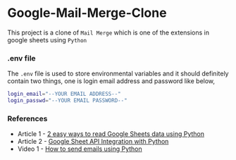 # Google-Mail-Merge-Clone
This project is a clone of `Mail Merge` which is one of the extensions in google sheets using `Python`

### .env file
The `.env` file is used to store environmental variables and it should definitely contain two things, one is login email address and password like below,
```bash
login_email="--YOUR EMAIL ADDRESS--"
login_passwd="--YOUR EMAIL PASSWORD--"
```

### References
* Article 1 - [2 easy ways to read Google Sheets data using Python](https://medium.com/geekculture/2-easy-ways-to-read-google-sheets-data-using-python-9e7ef366c775)
* Article 2 - [Google Sheet API Integration with Python](https://blog.devgenius.io/google-sheet-api-integration-with-python-1793795a9bc4)
* Video 1   - [How to send emails using Python](https://youtu.be/JRCJ6RtE3xU)
